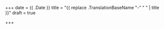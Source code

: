 +++
date = {{ .Date }}
title = "{{ replace .TranslationBaseName "-" " " | title }}"
draft = true

+++
